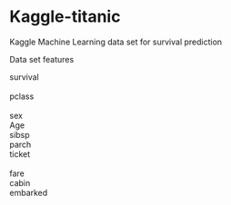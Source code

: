 # Kaggle-titanic
Kaggle Machine Learning data set for survival prediction

Data set features<br>

survival<br>	
pclass<br>		
sex<br>
Age<br>
sibsp<br>
parch<br>
ticket<br>	
fare<br>
cabin<br>
embarked<br>
